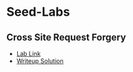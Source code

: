 # Seed-Labs

## Cross Site Request Forgery
- [Lab Link](https://seedsecuritylabs.org/Labs_20.04/Web/Web_CSRF_Elgg/)
- [Writeup Solution](https://github.com/Umar-Waseem/Seed-Labs-CSRF/blob/main/CSRF-Writeup.pdf)

